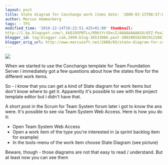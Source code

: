 ```yaml
---
layout: post
title: State diagram for Conchango work items date: '2008-03-13T08:57:00.004+01:00'
author: Marcus Hammarberg
tags: - TFS
modified_time: '2010-12-14T16:22:51.425+01:00' thumbnail:
http://1.bp.blogspot.com/\_kkDJOSPNTLs/R9ktYrtDxcI/AAAAAAAAASU/GFZ-Pox2QKM/s72-c/conchango.JPG
blogger_id: tag:blogger.com,1999:blog-36533086.post-3002085824029122061
blogger_orig_url: http://www.marcusoft.net/2008/03/state-diagram-for-conchango-work-items.html
---
```


[<img
src="http://1.bp.blogspot.com/_kkDJOSPNTLs/R9ktYrtDxcI/AAAAAAAAASU/GFZ-Pox2QKM/s320/conchango.JPG"
id="BLOGGER_PHOTO_ID_5177219148710921666"
style="DISPLAY: block; MARGIN: 0px auto 10px; CURSOR: hand; TEXT-ALIGN: center"
data-border="0" />](http://1.bp.blogspot.com/_kkDJOSPNTLs/R9ktYrtDxcI/AAAAAAAAASU/GFZ-Pox2QKM/s1600-h/conchango.JPG)

<div>

When we started to use the Conchango template for Team Foundation Server
i immediately got a few questions about how the states flow for the
different work items.

</div>

<div>

</div>

<div>

So - i know that you can get a kind of State diagram for work items but
don't know where to get it. Apparently it's possible to see with the
project template editor but i didn't have that.

</div>

<div>

A short post in the Scrum for Team System forum later i got to know the
ans were. It's possible to see via Team System Web Access. Here is how
you do it:

</div>

-   Open Team System Web Access
-   Open a work item of the type you're interested in (a sprint backlog
    item for example)
-   In the tools-menu of the work item choose State Diagram (see
    picture)

Beware, though - those diagrams are not that easy to read / understand.
But at least now you can see them
